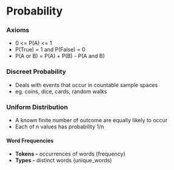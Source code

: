 # Probability

### Axioms

* 0 &lt;= P\(A\) &lt;= 1
* P\(True\) = 1 and P\(False\) = 0
* P\(A or B\) = P\(A\) + P\(B\) - P\(A and B\)

### Discreet Probability

* Deals with events that occur in countable sample spaces
* eg. coins, dice, cards, random walks

### Uniform Distribution

* A known finite number of outcome are equally likely to occur
* Each of n values has probability 1/n

#### Word Frequencies

* **Tokens -** occurrences of words \(frequency\)
* **Types -** distinct words \(unique\_words\)

#### 

